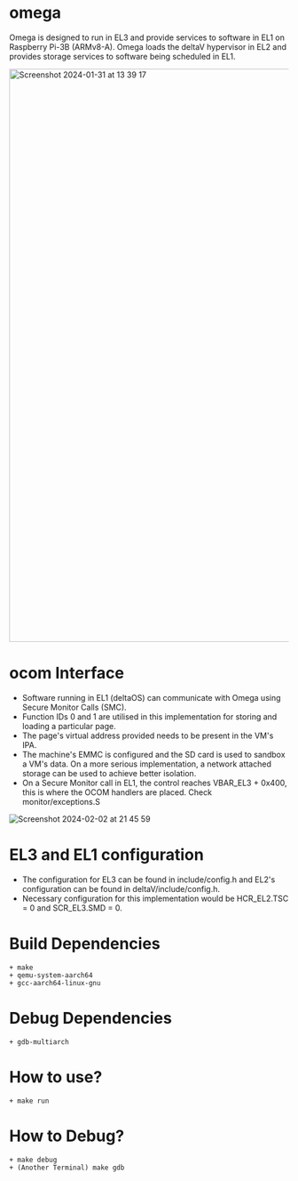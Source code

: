 # omega
Omega is designed to run in EL3 and provide services to software in EL1 on Raspberry Pi-3B (ARMv8-A). Omega loads the deltaV hypervisor in EL2 and provides storage services to software being scheduled in EL1.

<img width="1031" alt="Screenshot 2024-01-31 at 13 39 17" src="https://github.com/yuvraj1803/omega/assets/37622719/d2940f70-6f57-460f-aeb2-2da66b00ba2c">

# ocom Interface
  +  Software running in EL1 (deltaOS) can communicate with Omega using Secure Monitor Calls (SMC).
  +  Function IDs 0 and 1 are utilised in this implementation for storing and loading a particular page.
  +  The page's virtual address provided needs to be present in the VM's IPA.
  +  The machine's EMMC is configured and the SD card is used to sandbox a VM's data. On a more serious implementation, a network attached storage can be used to achieve better isolation.
  +  On a Secure Monitor call in EL1, the control reaches VBAR_EL3 + 0x400, this is where the OCOM handlers are placed. Check monitor/exceptions.S
    
![Screenshot 2024-02-02 at 21 45 59](https://github.com/yuvraj1803/omega/assets/37622719/3a18333a-d71f-4970-8a79-fe8809d19e2c)

# EL3 and EL1 configuration
  + The configuration for EL3 can be found in include/config.h and EL2's configuration can be found in deltaV/include/config.h.
  + Necessary configuration for this implementation would be HCR_EL2.TSC = 0 and SCR_EL3.SMD = 0.

 # Build Dependencies
    + make
    + qemu-system-aarch64
    + gcc-aarch64-linux-gnu
    
 # Debug Dependencies
    + gdb-multiarch
    
 # How to use?
    + make run
    
 # How to Debug?
    + make debug
    + (Another Terminal) make gdb
